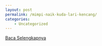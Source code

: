 ```yaml
---
layout: post
permalink: /mimpi-naik-kuda-lari-kencang/
categories:
    - Uncategorized
---
```


[Baca Selengkapnya](/08)